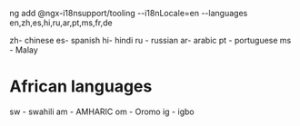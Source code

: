 ng add @ngx-i18nsupport/tooling --i18nLocale=en --languages en,zh,es,hi,ru,ar,pt,ms,fr,de


zh- chinese
es- spanish
hi- hindi
ru - russian
ar- arabic
pt - portuguese
ms - Malay

# African languages
sw - swahili
am - AMHARIC
om - Oromo
ig - igbo
